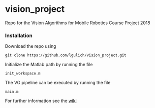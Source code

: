 # vision_project
Repo for the Vision Algorithms for Mobile Robotics Course Project 2018

### Installation

Download the repo using
```
git clone https://github.com/lgulich/vision_project.git
```

Initialize the Matlab path by running the file
```
init_workspace.m
```


The VO pipeline can be executed by running the file 
```
main.m
```



For further information see the [wiki](https://github.com/lgulich/vision_project/wiki)
